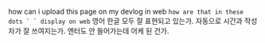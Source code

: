 how can i upload this page on my devlog in web
``how are that in these dots ` ` display on web``
영어 한글 모두 잘 표현되고 있는가.
자동으로 시간과 작성자가 잘 쓰여지는가.
엔터도 안 들어가는데 어케 된 건가.